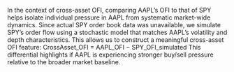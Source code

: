 In the context of cross-asset OFI, comparing AAPL’s OFI to that of SPY helps isolate individual pressure in AAPL from systematic market-wide dynamics. 
Since actual SPY order book data was unavailable, we simulate SPY’s order flow using a stochastic model that matches AAPL’s volatility and depth characteristics. This allows us to construct a meaningful cross-asset OFI feature: CrossAsset_OFI = AAPL_OFI − SPY_OFI_simulated
This differential highlights if AAPL is experiencing stronger buy/sell pressure relative to the broader market baseline.

